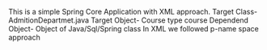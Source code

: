 This is a simple Spring Core Application with XML approach.
Target Class- AdmitionDepartmet.java
Target Object- Course type course
Dependend Object- Object of Java/Sql/Spring class
In XML we followed p-name space approach
